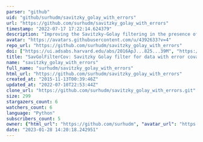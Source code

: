 ```yaml
---
parser: "github"
uid: "github/surhudm/savitzky_golay_with_errors"
url: "https://github.com/surhudm/savitzky_golay_with_errors"
timestamp: "2022-07-17 17:22:14.624379"
description: "Improving the Savitzky-Golay filtering in the presence of noisy data"
avatar: "https://avatars.githubusercontent.com/u/4392633?v=4"
repo_url: "https://github.com/surhudm/savitzky_golay_with_errors"
doi: ["https://ui.adsabs.harvard.edu/abs/2016ApJ...825...39M", "https://ui.adsabs.harvard.edu/abs/2016ascl.soft01012M/abstract"]
title: "SavGolFilterCov: Savitzky Golay filter for data with error covariance"
name: "savitzky_golay_with_errors"
full_name: "surhudm/savitzky_golay_with_errors"
html_url: "https://github.com/surhudm/savitzky_golay_with_errors"
created_at: "2015-11-13T00:39:46Z"
updated_at: "2022-07-10T22:53:44Z"
clone_url: "https://github.com/surhudm/savitzky_golay_with_errors.git"
size: 299
stargazers_count: 6
watchers_count: 6
language: "Python"
subscribers_count: 5
owner: {"html_url": "https://github.com/surhudm", "avatar_url": "https://avatars.githubusercontent.com/u/4392633?v=4", "login": "surhudm", "type": "User"}
date: "2023-01-28 14:20:18.242951"
---
```

